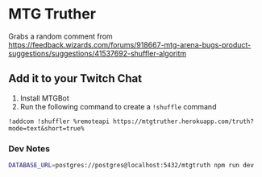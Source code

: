 # MTG Truther

Grabs a random comment from https://feedback.wizards.com/forums/918667-mtg-arena-bugs-product-suggestions/suggestions/41537692-shuffler-algoritm

## Add it to your Twitch Chat

1. Install MTGBot
2. Run the following command to create a `!shuffle` command

```
!addcom !shuffler %remoteapi https://mtgtruther.herokuapp.com/truth?mode=text&short=true%
```

### Dev Notes

```bash
DATABASE_URL=postgres://postgres@localhost:5432/mtgtruth npm run dev
```
